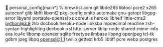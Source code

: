 👻  personal_config[main*] % brew list
aom         git         libde265        libtool         pcre2           x265
autoconf        glib            libffi          libxml2         pkg-config      xmlto
automake        gnu-getopt      libgpg-error        libyaml         portable-openssl    xz
coreutils       heroku          libheif         little-cms2     python@3.9      zlib
docbook         heroku-node     libksba         mpdecimal       readline        zsh-syntax-highlighting
docbook-xsl     http-server     liblqr          node            shared-mime-info
exa         icu4c           libomp          openexr         sqlite
freetype        ilmbase         libpng          openjpeg        tcl-tk
gdbm            jpeg            libpq           openssl@1.1     twilio
gettext         krb5            libtiff         pcre            webp
postgres
